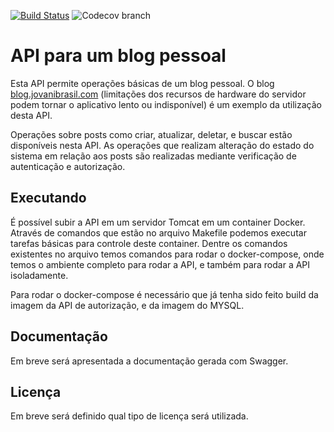 [![Build Status](https://travis-ci.org/jovanibrasil/blog-api.svg?branch=develop)](https://travis-ci.org/jovanibrasil/blog-api)
![Codecov branch](https://img.shields.io/codecov/c/github/jovanibrasil/blog-api/develop)

# API para um blog pessoal

Esta API permite operações básicas de um blog pessoal. O blog [blog.jovanibrasil.com](https://blog.jovanibrasil.com) (limitações dos recursos de hardware do servidor podem tornar o aplicativo lento ou indisponível) é um exemplo da utilização desta API.   

Operações sobre posts como criar, atualizar, deletar, e buscar
estão disponíveis nesta API. As operações que realizam alteração do estado do sistema em relação aos posts 
são realizadas mediante verificação de autenticação e autorização. 

## Executando

É possível subir a API em um servidor Tomcat em um container Docker. Através de comandos que estão no 
arquivo Makefile podemos executar tarefas básicas para controle deste container. Dentre os comandos 
existentes no arquivo temos comandos para rodar o docker-compose, onde temos o ambiente completo para
rodar a API, e também para rodar a API isoladamente.

Para rodar o docker-compose é necessário que já tenha sido feito build da imagem da API de autorização, 
e da imagem do MYSQL. 

## Documentação

Em breve será apresentada a documentação gerada com Swagger.

## Licença

Em breve será definido qual tipo de licença será utilizada. 



